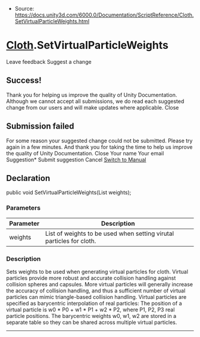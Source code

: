 * Source: https://docs.unity3d.com/6000.0/Documentation/ScriptReference/Cloth.SetVirtualParticleWeights.html

#  [Cloth](https://docs.unity3d.com/6000.0/Documentation/ScriptReference/Cloth.html).SetVirtualParticleWeights
Leave feedback
Suggest a change
## Success!
Thank you for helping us improve the quality of Unity Documentation. Although we cannot accept all submissions, we do read each suggested change from our users and will make updates where applicable.
Close
## Submission failed
For some reason your suggested change could not be submitted. Please <a>try again</a> in a few minutes. And thank you for taking the time to help us improve the quality of Unity Documentation.
Close
Your name Your email Suggestion* Submit suggestion
Cancel
[Switch to Manual](https://docs.unity3d.com/6000.0/Documentation/Manual/class-Cloth.html "Go to Cloth Component in the Manual")
## Declaration
public void SetVirtualParticleWeights(List<Vector3> weights); 
### Parameters
Parameter | Description  
---|---  
weights | List of weights to be used when setting virutal particles for cloth.  
### Description
Sets weights to be used when generating virtual particles for cloth.
Virtual particles provide more robust and accurate collision handling against collision spheres and capsules. More virtual particles will generally increase the accuracy of collision handling, and thus a sufficient number of virtual particles can mimic triangle-based collision handling. Virtual particles are specified as barycentric interpolation of real particles: The position of a virtual particle is w0 * P0 + w1 * P1 + w2 * P2, where P1, P2, P3 real particle positions. The barycentric weights w0, w1, w2 are stored in a separate table so they can be shared across multiple virtual particles.
* * *
